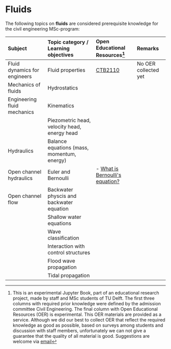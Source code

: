 # Fluids

The following topics on **fluids** are considered prerequisite knowledge for the civil engineering MSc-program:

|Subject|Topic category / Learning objectives   |Open Educational Resources[^1]|Remarks |
|:------|:-------------|:------------------|:---------------------------|
| Fluid dynamics for engineers      | Fluid properties    | [CTB2110](https://studiegids.tudelft.nl/a101_displayCourse.do?course_id=61993)   | No OER collected yet
| Mechanics of fluids                     | Hydrostatics                                                                                                            |                                 |
| Engineering fluid mechanics                    | Kinematics                                                                                                            |                                 |
|                    | Piezometric head, velocity head, energy head                                                                                                           |                                 |
| Hydraulics                    | Balance equations (mass, momentum, energy)                                                                                                            |                                 |
| Open channel hydraulics                   | Euler and Bernoulli                                                                                                            |- [What is Bernoulli's equation?](https://www.khanacademy.org/science/physics/fluids/fluid-dynamics/a/what-is-bernoullis-equation)                               |
| Open channel flow                   | Backwater physcis and backwater equation                                                                                                           |                                 |
|                    | Shallow water equations                                                                                                           |                                 |
|                    | Wave classification                                                                                                           |                                 |
|                    | Interaction with control structures                                                                                                           |                                 |
|                    | Flood wave propagation                                                                                                           |                                 |
|                    | Tidal propagation                                                                                                          |                                 |

[^1]: This is an experimental Jupyter Book, part of an educational research project, made by staff and MSc students of TU Delft. The first three columns with required prior knowledge were defined by the admission committee Civil Engineering. The final column with Open Educational Resources (OER) is experimental. This OER materials are provided as a service. Although we did our best to collect OER that reflect the required knowledge as good as possible, based on surveys among students and discussion with staff members, unfortunately we can not give a guarantee that the quality of all material is good. Suggestions are welcome via [email](mailto:h.r.schipper@tudelft.nl?subject=pre-for-cem-suggestions)

